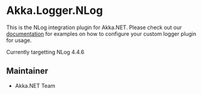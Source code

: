 # Akka.Logger.NLog

This is the NLog integration plugin for Akka.NET. Please check out our [documentation](http://getakka.net/docs/Logging) for examples on how to configure your custom logger plugin for usage.

Currently targetting NLog 4.4.6

## Maintainer
- Akka.NET Team